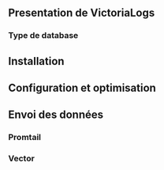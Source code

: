 ## Presentation de VictoriaLogs

### Type de database

## Installation

## Configuration et optimisation

## Envoi des données

### Promtail
### Vector
